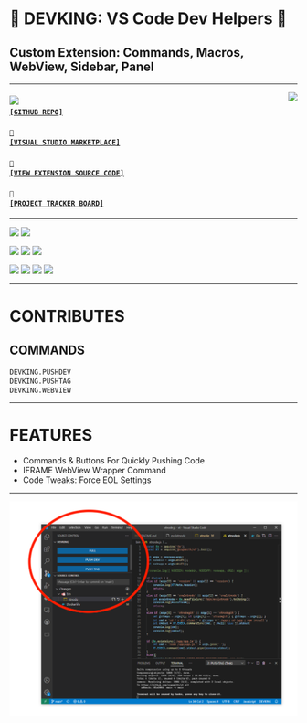 # 👑 DEVKING: VS Code Dev Helpers 👑
## Custom Extension: Commands, Macros, WebView, Sidebar, Panel

---

<a href='https://github.com/cogsmith/devking-vscode'><img src='https://github-readme-stats.vercel.app/api/pin/?username=cogsmith&repo=devking-vscode' align='right'></a>

#### <code><a href='https://github.com/cogsmith/devking-vscode'><img src='https://github.githubassets.com/images/icons/emoji/octocat.png' width='22'> [GITHUB REPO]</a></code>

#### <code><a href='https://marketplace.visualstudio.com/items?itemName=COGSMITH.devking-vscode'>🏬 [VISUAL STUDIO MARKETPLACE]</a></code>

#### <code><a href='https://github.com/cogsmith/devking-vscode/blob/main/addon.js'>🧾 [VIEW EXTENSION SOURCE CODE]</a></code>

#### <code><a href='https://github.com/cogsmith/devking-vscode/projects/1'>📅 [PROJECT TRACKER BOARD]</a></code>

---

[![](https://shields.io/github/package-json/v/cogsmith/devking-vscode?label=codebase)](http://github.com/cogsmith/devking-vscode)
[![](https://shields.io/github/last-commit/cogsmith/devking-vscode)](https://github.com/cogsmith/devking-vscode/commits/main)

[![](https://shields.io/github/v/release/cogsmith/devking-vscode?label=latest+release)](https://github.com/cogsmith/devking-vscode/releases)
[![](https://shields.io/github/release-date/cogsmith/devking-vscode?color=blue)](https://github.com/cogsmith/devking-vscode/releases)
[![](https://shields.io/github/commits-since/cogsmith/devking-vscode/latest)](https://github.com/cogsmith/devking-vscode/commits/main)
<!-- [![](https://shields.io/github/commit-activity/m/cogsmith/devking-vscode)](https://github.com/cogsmith/devking-vscode/commits/main) -->

[![](https://shields.io/github/license/cogsmith/devking-vscode?color=lightgray)](https://github.com/cogsmith/devking-vscode/blob/main/LICENSE)
[![](https://shields.io/github/languages/code-size/cogsmith/devking-vscode)](http://github.com/cogsmith/devking-vscode)
[![](https://shields.io/github/repo-size/cogsmith/devking-vscode)](http://github.com/cogsmith/devking-vscode)
[![](https://shields.io/github/issues-raw/cogsmith/devking-vscode)](https://github.com/cogsmith/devking-vscode/issues)

---

# CONTRIBUTES

## COMMANDS
    DEVKING.PUSHDEV
    DEVKING.PUSHTAG
    DEVKING.WEBVIEW

---

# FEATURES

* Commands & Buttons For Quickly Pushing Code
* IFRAME WebView Wrapper Command
* Code Tweaks: Force EOL Settings

---

![SCREENSHOT](SCREENSHOT.PNG)
